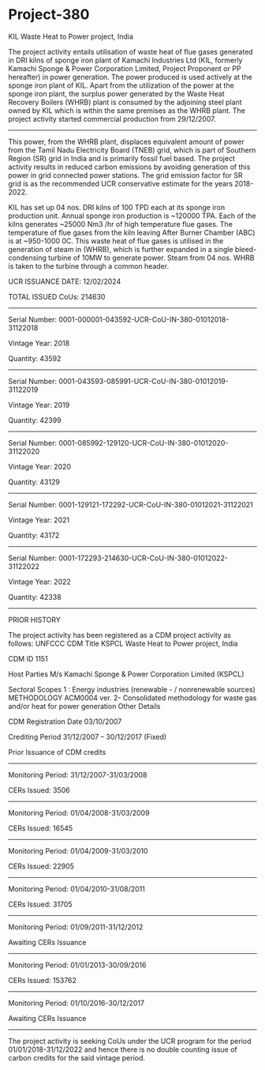 # Project-380
KIL Waste Heat to Power project, India

The project activity entails utilisation of waste heat of flue gases generated in DRI kilns of sponge
iron plant of Kamachi Industries Ltd (KIL, formerly Kamachi Sponge & Power Corporation
Limited, Project Proponent or PP hereafter) in power generation. The power produced is used
actively at the sponge iron plant of KIL. Apart from the utilization of the power at the sponge iron
plant, the surplus power generated by the Waste Heat Recovery Boilers (WHRB) plant is consumed
by the adjoining steel plant owned by KIL which is within the same premises as the WHRB plant.
The project activity started commercial production from 29/12/2007.
________________
This power, from the WHRB plant, displaces equivalent amount of power from the Tamil Nadu
Electricity Board (TNEB) grid, which is part of Southern Region (SR) grid in India and is primarily
fossil fuel based. The project activity results in reduced carbon emissions by avoiding generation of
this power in grid connected power stations. The grid emission factor for SR grid is as the
recommended UCR conservative estimate for the years 2018-2022.

KIL has set up 04 nos. DRI kilns of 100 TPD each at its sponge iron production unit. Annual
sponge iron production is ~120000 TPA. Each of the kilns generates ~25000 Nm3
/hr of high temperature flue gases. The temperature of flue gases from the kiln leaving After Burner Chamber
(ABC) is at ~950-1000 0C. This waste heat of flue gases is utilised in the generation of steam in
(WHRB), which is further expanded in a single bleed-condensing turbine of 10MW to generate
power. Steam from 04 nos. WHRB is taken to the turbine through a common header. 

UCR ISSUANCE DATE: 12/02/2024

TOTAL ISSUED CoUs: 214630
______________
Serial Number: 0001-000001-043592-UCR-CoU-IN-380-01012018-31122018

Vintage Year: 2018

Quantity: 43592
______________________
Serial Number: 0001-043593-085991-UCR-CoU-IN-380-01012019-31122019

Vintage Year: 2019

Quantity: 42399
_____________

Serial Number: 0001-085992-129120-UCR-CoU-IN-380-01012020-31122020

Vintage Year: 2020

Quantity: 43129
_________________
Serial Number: 0001-129121-172292-UCR-CoU-IN-380-01012021-31122021

Vintage Year: 2021

Quantity: 43172
____________________
Serial Number: 0001-172293-214630-UCR-CoU-IN-380-01012022-31122022

Vintage Year: 2022

Quantity: 42338
________________________

PRIOR HISTORY

The project activity has been registered as a CDM project activity as follows:
UNFCCC CDM Title KSPCL Waste Heat to Power project, India

CDM ID 1151

Host Parties M/s Kamachi Sponge & Power Corporation
Limited (KSPCL)

Sectoral Scopes 1 : Energy industries (renewable - / nonrenewable sources)
METHODOLOGY ACM0004 ver. 2- Consolidated methodology
for waste gas and/or heat for power generation
Other Details

CDM Registration Date 03/10/2007

Crediting Period 31/12/2007 –
30/12/2017 (Fixed)

Prior Issuance of CDM credits
___________________
Monitoring Period: 31/12/2007-31/03/2008

CERs Issued: 3506
_____________________
Monitoring Period: 01/04/2008-31/03/2009

CERs Issued: 16545
_________________________
Monitoring Period: 01/04/2009-31/03/2010

CERs Issued: 22905
____________
Monitoring Period: 01/04/2010-31/08/2011

CERs Issued: 31705
________________
Monitoring Period: 01/09/2011-31/12/2012

Awaiting CERs Issuance
______________
Monitoring Period: 01/01/2013-30/09/2016

CERs Issued: 153762
__________________
Monitoring Period: 01/10/2016-30/12/2017

Awaiting CERs Issuance
___________________
The project activity is seeking CoUs under the UCR program for the period 01/01/2018-31/12/2022
and hence there is no double counting issue of carbon credits for the said vintage period.
